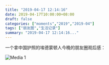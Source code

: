 ```yaml
---
title: "2019-04-17 12:14:16"
date: 2019-04-17T10:00:00+08:00
draft: false
categories: ["moments","2019","2019-04"]
tags: ["朋友圈","生活记录"]
summary: "2019-04-17 12:14:16..."
---
```


一个拿中国护照的埃德蒙顿人今晚的朋友圈观后感：

![Media 1](/Moments/photos/2019-04-17/201904171214160.jpg)

